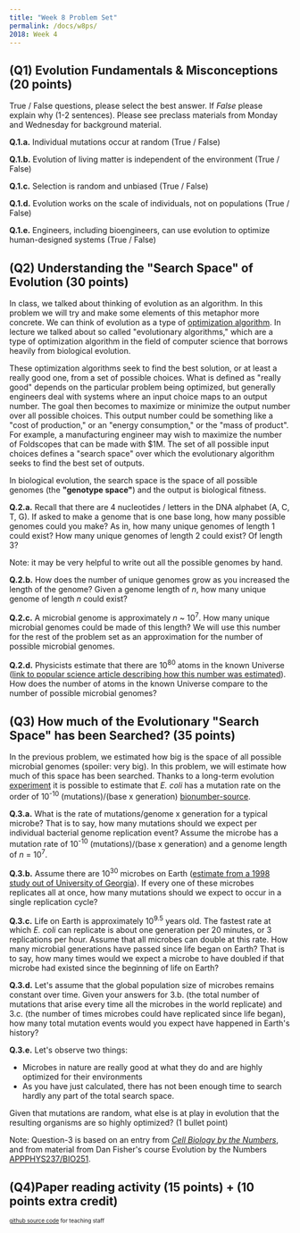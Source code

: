 ```yaml
---
title: "Week 8 Problem Set"
permalink: /docs/w8ps/
2018: Week 4
---
```


## (Q1) Evolution Fundamentals & Misconceptions (20 points)

True / False questions, please select the best answer.  If *False* please explain why (1-2 sentences). Please see preclass materials from Monday and Wednesday for background material.

**Q.1.a.** Individual mutations occur at random (True /  False)

**Q.1.b.** Evolution of living matter is independent of the environment (True /  False)

**Q.1.c.** Selection is random and unbiased (True /  False)

**Q.1.d.** Evolution works on the scale of individuals, not on populations (True /  False)

**Q.1.e.** Engineers, including bioengineers, can use evolution to optimize human-designed systems  (True /  False)

## (Q2) Understanding the "Search Space" of Evolution (30 points)

In class, we talked about thinking of evolution as an algorithm. In this problem we will try and make some elements of this metaphor more concrete. We can think of evolution as a type of [optimization algorithm](https://en.wikipedia.org/wiki/Mathematical_optimization#Optimization_algorithms). In lecture we talked about so called "evolutionary algorithms," which are a type of optimization algorithm in the field of computer science that borrows heavily from biological evolution.

These optimization algorithms seek to find the best solution, or at least a really good one, from a set of possible choices. What is defined as "really good" depends on the particular problem being optimized, but generally engineers deal with systems where an input choice maps to an output number. The goal then becomes to maximize or minimize the output number over all possible choices. This output number could be something like a "cost of production," or an "energy consumption," or the "mass of product". For example, a manufacturing engineer may wish to maximize the number of Foldscopes that can be made with $1M. The set of all possible input choices defines a "search space" over which the evolutionary algorithm seeks to find the best set of outputs.

In biological evolution, the search space is the space of all possible genomes (the **"genotype space"**) and the output is biological fitness.

**Q.2.a.** Recall that there are 4 nucleotides / letters in the DNA alphabet (A, C, T, G). If asked to make a genome that is one base long, how many possible genomes could you make? As in, how many unique genomes of length 1 could exist? How many unique genomes of length 2 could exist? Of length 3?

Note: it may be very helpful to write out all the possible genomes by hand.

**Q.2.b.** How does the number of unique genomes grow as you increased the length of the genome? Given a genome length of _n_, how many unique genome of length _n_ could exist?

**Q.2.c.** A microbial genome is approximately _n_ ~ 10<sup>7</sup>. How many unique microbial genomes could be made of this length? We will use this number for the rest of the problem set as an approximation for the number of possible microbial genomes.

**Q.2.d.** Physicists estimate that there are 10<sup>80</sup> atoms in the known Universe ([link to popular science article describing how this number was estimated](https://www.universetoday.com/36302/atoms-in-the-universe/)). How does the number of atoms in the known Universe compare to the number of possible microbial genomes?

## (Q3) How much of the Evolutionary "Search Space" has been Searched? (35 points)

In the previous problem, we estimated how big is the space of all possible microbial genomes (spoiler: very big). In this problem, we will estimate how much of this space has been searched. Thanks to a long-term evolution [experiment](http://myxo.css.msu.edu/) it is possible to estimate that *E. coli* has a mutation rate on the order of 10<sup>-10</sup> (mutations)/(base x generation) [bionumber-source](https://bionumbers.hms.harvard.edu/bionumber.aspx?&id=105813).

**Q.3.a.**  What is the rate of mutations/genome x generation for a typical microbe? That is to say, how many mutations should we expect per individual bacterial genome replication event? Assume the microbe has a mutation rate of 10<sup>-10</sup> (mutations)/(base x generation) and a genome length of _n_ = 10<sup>7</sup>.

**Q.3.b.** Assume there are 10<sup>30</sup> microbes on Earth ([estimate from a 1998 study out of University of Georgia](https://www.pnas.org/content/95/12/6578)). If every one of these microbes replicates all at once, how many mutations should we expect to occur in a single replication cycle?

**Q.3.c.** Life on Earth is approximately 10<sup>9.5</sup> years old. The fastest rate at which _E. coli_ can replicate is about one generation per 20 minutes, or 3 replications per hour. Assume that all microbes can double at this rate. How many microbial generations have passed since life began on Earth? That is to say, how many times would we expect a microbe to have doubled if that microbe had existed since the beginning of life on Earth?

**Q.3.d.** Let's assume that the global population size of microbes remains constant over time. Given your answers for 3.b. (the total number of mutations that arise every time all the microbes in the world replicate) and 3.c. (the number of times microbes could have replicated since life began), how many total mutation events would you expect have happened in Earth's history?

**Q.3.e.** Let's observe two things:

* Microbes in nature are really good at what they do and are highly optimized for their environments
* As you have just calculated, there has not been enough time to search hardly any part of the total search space.

Given that mutations are random, what else is at play in evolution that the resulting organisms are so highly optimized? (1 bullet point)

Note: Question-3 is based on an entry from [*Cell Biology by the Numbers*](http://book.bionumbers.org/what-is-the-mutation-rate-during-genome-replication/), and from material from Dan Fisher's course Evolution by the Numbers [APPPHYS237/BIO251](https://explorecourses.stanford.edu/search?view=catalog&filter-coursestatus-Active=on&q=APPPHYS%20237:%20Evolution%20by%20the%20numbers&academicYear=20182019).

## (Q4)Paper reading activity (15 points) + (10 points extra credit)

<sub><sup> [github source code](https://github.com/Stanford-BioE80/Stanford-BioE80.github.io/edit/master/_docs/w8ps.md) for teaching staff <sub><sup>
